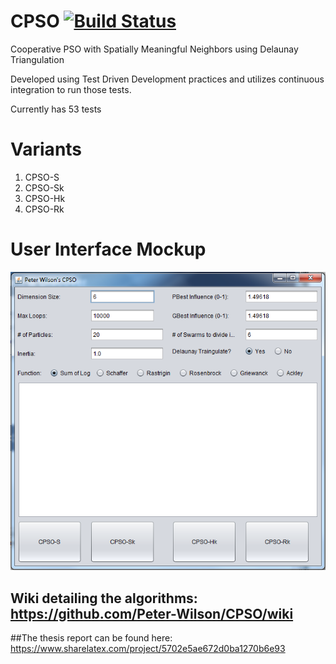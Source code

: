 # CPSO   [![Build Status](https://travis-ci.org/Peter-Wilson/CPSO.svg?branch=develop)](https://travis-ci.org/Peter-Wilson/CPSO)
Cooperative PSO with Spatially Meaningful Neighbors using Delaunay Triangulation

Developed using Test Driven Development practices and utilizes continuous integration to run those tests.

Currently has 53 tests

# Variants
1. CPSO-S
2. CPSO-Sk
3. CPSO-Hk
4. CPSO-Rk
 
# User Interface Mockup
![ui mockup](https://github.com/Peter-Wilson/CPSO/blob/develop/pictures/UI%20Mockup/finished_ui.png)

## Wiki detailing the algorithms: https://github.com/Peter-Wilson/CPSO/wiki

##The thesis report can be found here: https://www.sharelatex.com/project/5702e5ae672d0ba1270b6e93
